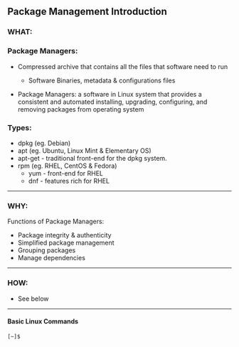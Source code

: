 ## Package Management Introduction ##

### WHAT: ###

### Package Managers: ###

- Compressed archive that contains all the files that software need to run
    - Software Binaries, metadata & configurations files

- Package Managers: a software in Linux system that provides a consistent and 
automated installing, upgrading, configuring, and removing packages from 
operating system

### Types: ###
- dpkg (eg. Debian)
- apt (eg. Ubuntu, Linux Mint & Elementary OS)
- apt-get - traditional front-end for the dpkg system.
- rpm (eg. RHEL, CentOS & Fedora)
    - yum - front-end for RHEL
    - dnf - features rich for RHEL
---

### WHY: ###
Functions of Package Managers:
- Package integrity & authenticity
- Simplified package management
- Grouping packages
- Manage dependencies
---

### HOW: ####
- See below
---

#### Basic Linux Commands ####

```bash
[~]$ 

```


